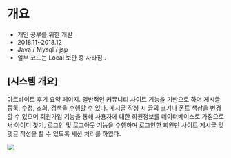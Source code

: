 # 개요
- 개인 공부를 위한 개발
- 2018.11~2018.12
- Java / Mysql / jsp
- 일부 코드는 Local 보관 중 사라짐..

## [시스템 개요]
아르바이트 후기 요약 페이지.
일반적인 커뮤니티 사이트 기능을 기반으로 하며 게시글 등록, 수정, 조회, 검색을 수행할 수 있다.
게시글 작성 시 글의 크기나 폰트 색상을 변경할 수 있으며 회원가입 기능을 통해 사용자에 대한 회원정보를 데이터베이스로 가짐으로써
아이디 찾기, 로그인 및 로그아웃 기능을 수행하며 로그인한 회원만 사이트 게시글 및 댓글 작성을 할 수 있도록 세션 처리를 하였다.

![](https://i.imgur.com/drZUJso.png)
